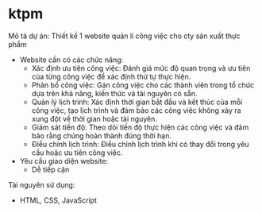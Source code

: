 # ktpm
Mô tả dự án: Thiết kế 1 website quản lí công việc cho cty sản xuất thực phẩm
+ Website cần có các chức năng:
  - Xác định ưu tiên công việc: Đánh giá mức độ quan trọng và ưu tiên của từng công việc để xác định thứ tự thực hiện.
  - Phân bổ công việc: Gán công việc cho các thành viên trong tổ chức dựa trên khả năng, kiến thức và tài nguyên có sẵn.
  - Quản lý lịch trình: Xác định thời gian bắt đầu và kết thúc của mỗi công việc, tạo lịch trình và đảm bảo các công việc không xảy ra xung đột về thời gian hoặc tài nguyên.
  - Giám sát tiến độ: Theo dõi tiến độ thực hiện các công việc và đảm bảo rằng chúng hoàn thành đúng thời hạn.
  - Điều chỉnh lịch trình: Điều chỉnh lịch trình khi có thay đổi trong yêu cầu hoặc ưu tiên công việc.
+ Yêu cầu giao diện website:
  - Dễ tiếp cận

Tài nguyên sử dụng:
- HTML, CSS, JavaScript
